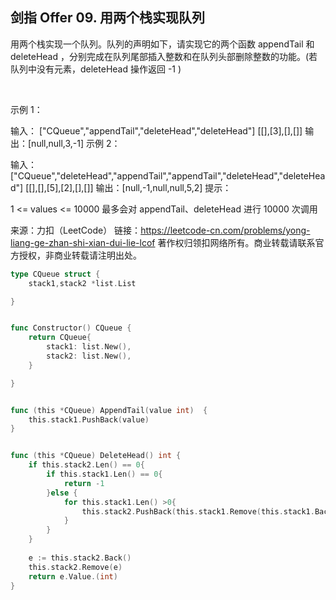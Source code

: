 ## 剑指 Offer 09. 用两个栈实现队列

用两个栈实现一个队列。队列的声明如下，请实现它的两个函数 appendTail 和 deleteHead ，分别完成在队列尾部插入整数和在队列头部删除整数的功能。(若队列中没有元素，deleteHead 操作返回 -1 )

 

示例 1：

输入：
["CQueue","appendTail","deleteHead","deleteHead"]
[[],[3],[],[]]
输出：[null,null,3,-1]
示例 2：

输入：
["CQueue","deleteHead","appendTail","appendTail","deleteHead","deleteHead"]
[[],[],[5],[2],[],[]]
输出：[null,-1,null,null,5,2]
提示：

1 <= values <= 10000
最多会对 appendTail、deleteHead 进行 10000 次调用

来源：力扣（LeetCode）
链接：https://leetcode-cn.com/problems/yong-liang-ge-zhan-shi-xian-dui-lie-lcof
著作权归领扣网络所有。商业转载请联系官方授权，非商业转载请注明出处。

```go
type CQueue struct {
	stack1,stack2 *list.List

}


func Constructor() CQueue {
	return CQueue{
		stack1: list.New(),
		stack2: list.New(),
	}

}


func (this *CQueue) AppendTail(value int)  {
	this.stack1.PushBack(value)
}


func (this *CQueue) DeleteHead() int {
	if this.stack2.Len() == 0{
		if this.stack1.Len() == 0{
			return -1
		}else {
			for this.stack1.Len() >0{
				this.stack2.PushBack(this.stack1.Remove(this.stack1.Back()))
			}
		}
	}
	
	e := this.stack2.Back()
	this.stack2.Remove(e)
	return e.Value.(int)
}

```
